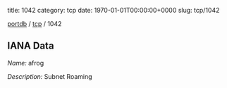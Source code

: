 title: 1042
category: tcp
date: 1970-01-01T00:00:00+0000
slug: tcp/1042

[portdb](/) / [tcp](/category/tcp.html) / 1042


## IANA Data

_Name:_ afrog

_Description:_ Subnet Roaming

